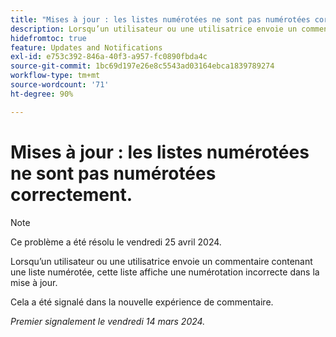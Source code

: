 ```yaml
---
title: "Mises à jour : les listes numérotées ne sont pas numérotées correctement"
description: Lorsqu’un utilisateur ou une utilisatrice envoie un commentaire contenant une liste numérotée, cette liste affiche une numérotation incorrecte dans la mise à jour.
hidefromtoc: true
feature: Updates and Notifications
exl-id: e753c392-846a-40f3-a957-fc0890fbda4c
source-git-commit: 1bc69d197e26e8c5543ad03164ebca1839789274
workflow-type: tm+mt
source-wordcount: '71'
ht-degree: 90%

---
```


# Mises à jour : les listes numérotées ne sont pas numérotées correctement.

>[!NOTE]
>
>Ce problème a été résolu le vendredi 25 avril 2024.

Lorsqu’un utilisateur ou une utilisatrice envoie un commentaire contenant une liste numérotée, cette liste affiche une numérotation incorrecte dans la mise à jour.

Cela a été signalé dans la nouvelle expérience de commentaire.

_Premier signalement le vendredi 14 mars 2024._
